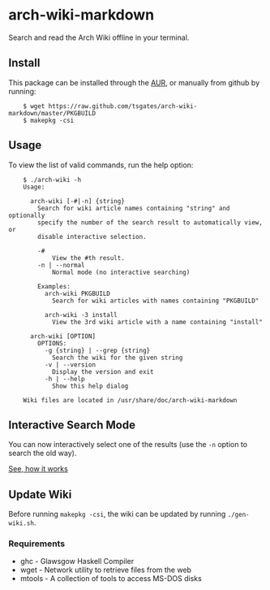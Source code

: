 # arch-wiki-markdown #

Search and read the Arch Wiki offline in your terminal.

## Install ##

This package can be installed through the [AUR](https://aur.archlinux.org/packages/arch-wiki-markdown-git), or manually from github by running:

```
    $ wget https://raw.github.com/tsgates/arch-wiki-markdown/master/PKGBUILD
    $ makepkg -csi
```


## Usage ##

To view the list of valid commands, run the help option:

```
    $ ./arch-wiki -h
    Usage:

      arch-wiki [-#|-n] {string}
        Search for wiki article names containing "string" and optionally
        specify the number of the search result to automatically view, or
        disable interactive selection.

        -#
            View the #th result.
        -n | --normal
            Normal mode (no interactive searching)

        Examples:
          arch-wiki PKGBUILD
            Search for wiki articles with names containing "PKGBUILD"

          arch-wiki -3 install
            View the 3rd wiki article with a name containing "install"

      arch-wiki [OPTION]
        OPTIONS:
          -g {string} | --grep {string}
            Search the wiki for the given string
          -v | --version
            Display the version and exit
          -h | --help
            Show this help dialog

    Wiki files are located in /usr/share/doc/arch-wiki-markdown
```

## Interactive Search Mode ##

You can now interactively select one of the results (use the `-n` option to search the old way).

[See, how it works](http://asciinema.org/a/5872)

## Update Wiki ##

Before running `makepkg -csi`, the wiki can be updated by running `./gen-wiki.sh`.

### Requirements ###

* ghc - Glawsgow Haskell Compiler
* wget - Network utility to retrieve files from the web
* mtools - A collection of tools to access MS-DOS disks
